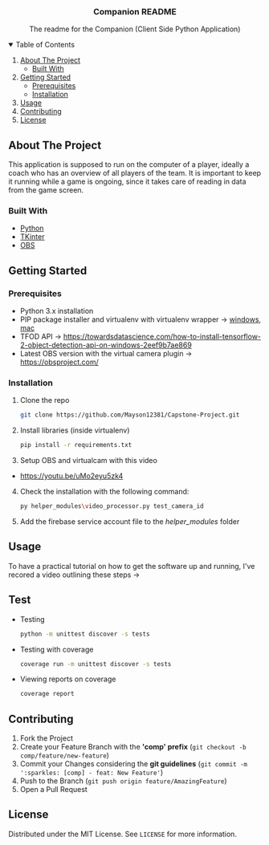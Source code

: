<!-- PROJECT LOGO -->
<br />
<p align="center">
  <h3 align="center">Companion README</h3>

  <p align="center">
    The readme for the Companion (Client Side Python Application)
  </p>
</p>



<!-- TABLE OF CONTENTS -->
<details open="open">
  <summary>Table of Contents</summary>
  <ol>
    <li>
      <a href="#about-the-project">About The Project</a>
      <ul>
        <li><a href="#built-with">Built With</a></li>
      </ul>
    </li>
    <li>
      <a href="#getting-started">Getting Started</a>
      <ul>
        <li><a href="#prerequisites">Prerequisites</a></li>
        <li><a href="#installation">Installation</a></li>
      </ul>
    </li>
    <li><a href="#usage">Usage</a></li>
    <li><a href="#contributing">Contributing</a></li>
    <li><a href="#license">License</a></li>
  </ol>
</details>



<!-- ABOUT THE PROJECT -->
## About The Project

This application is supposed to run on the computer of a player, ideally a coach who has an overview of all players of the team.
It is important to keep it running while a game is ongoing, since it takes care of reading in data from the game screen.

### Built With

* [Python](https://www.python.org/)
* [TKinter](https://docs.python.org/3/library/tkinter.html)
* [OBS](https://obsproject.com/)



<!-- GETTING STARTED -->
## Getting Started

### Prerequisites

* Python 3.x installation
* PIP package installer and virtualenv with virtualenv wrapper -> [windows](https://www.liquidweb.com/kb/how-to-setup-a-python-virtual-environment-on-windows-10/), [mac](https://medium.com/@viviennediegoencarnacion/managing-python-virtual-environments-on-mac-using-pyenv-5fdd34951fcd)
* TFOD API -> https://towardsdatascience.com/how-to-install-tensorflow-2-object-detection-api-on-windows-2eef9b7ae869
* Latest OBS version with the virtual camera plugin -> https://obsproject.com/

### Installation

1. Clone the repo
   ```sh
   git clone https://github.com/Mayson12381/Capstone-Project.git
   ```
2. Install libraries (inside virtualenv)
   ```sh
   pip install -r requirements.txt
   ```
3. Setup OBS and virtualcam with this video

* https://youtu.be/uMo2eyu5zk4

4. Check the installation with the following command:
   ```sh
   py helper_modules\video_processor.py test_camera_id
   ```

5. Add the firebase service account file to the *helper_modules* folder



<!-- USAGE EXAMPLES -->
## Usage

To have a practical tutorial on how to get the software up and running, I've recored a video outlining these steps ->



<!-- TEST EXAMPLES -->
## Test

- Testing
   ```sh
   python -m unittest discover -s tests
   ```

- Testing with coverage
   ```sh
   coverage run -m unittest discover -s tests
   ```

- Viewing reports on coverage
   ```sh
   coverage report
   ```



<!-- CONTRIBUTING -->
## Contributing

1. Fork the Project
2. Create your Feature Branch with the **'comp' prefix** (`git checkout -b comp/feature/new-feature`)
3. Commit your Changes considering the **git guidelines** (`git commit -m ':sparkles: [comp] - feat: New Feature'`)
4. Push to the Branch (`git push origin feature/AmazingFeature`)
5. Open a Pull Request



<!-- LICENSE -->
## License

Distributed under the MIT License. See `LICENSE` for more information.
